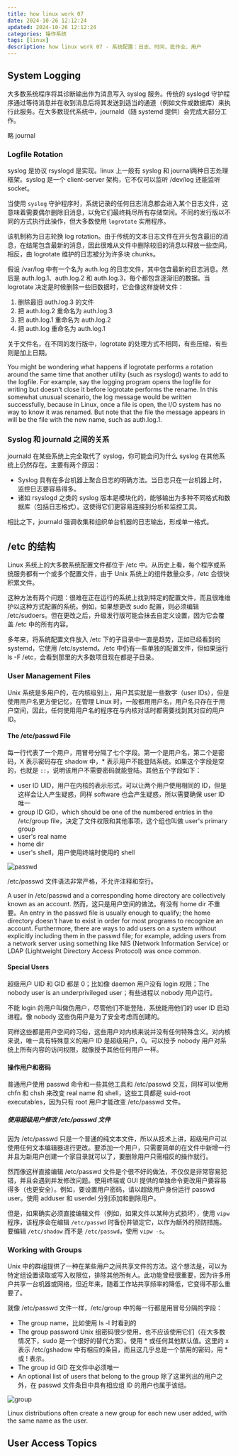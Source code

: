 ```yaml
---
title: how linux work 07
date: 2024-10-26 12:12:24
updated: 2024-10-26 12:12:24
categories: 操作系统
tags: [linux]
description: how linux work 07 - 系统配置：日志、时间、批作业、用户 
---
```


## System Logging
大多数系统程序将其诊断输出作为消息写入 syslog 服务。传统的 syslogd 守护程序通过等待消息并在收到消息后将其发送到适当的通道（例如文件或数据库）来执行此服务。在大多数现代系统中，journald（随 systemd 提供）会完成大部分工作。

略 journal

### Logfile Rotation
syslog 是协议 rsyslogd 是实现。linux 上一般有 syslog 和 journal两种日志处理框架。syslog 是一个 client-server 架构，它不仅可以监听 /dev/log 还能监听 socket。

当使用 `syslog` 守护程序时，系统记录的任何日志消息都会进入某个日志文件，这意味着需要偶尔删除旧消息，以免它们最终耗尽所有存储空间。不同的发行版以不同的方式执行此操作，但大多数使用 `logrotate` 实用程序。

该机制称为日志轮换 log rotation。由于传统的文本日志文件在开头包含最旧的消息，在结尾包含最新的消息，因此很难从文件中删除较旧的消息以释放一些空间。相反，由 logrotate 维护的日志被分为许多块 chunks。

假设 /var/log 中有一个名为 auth.log 的日志文件，其中包含最新的日志消息。然后是 auth.log.1、auth.log.2 和 auth.log.3，每个都包含逐渐旧的数据。当 logrotate 决定是时候删除一些旧数据时，它会像这样旋转文件：

1. 删除最旧 auth.log.3 的文件
2. 把 auth.log.2 重命名为 auth.log.3
3. 把 auth.log.1 重命名为 auth.log.2
4. 把 auth.log 重命名为 auth.log.1

关于文件名，在不同的发行版中，logrotate 的处理方式不相同，有些压缩，有些则是加上日期。

You might be wondering what happens if logrotate performs a rotation around the same time that another utility (such as rsyslogd) wants to add to the logfile. For example, say the logging program opens the logfile for writing but doesn’t close it before logrotate performs the rename. In this somewhat unusual scenario, the log message would be written successfully, because in Linux, once a file is open, the I/O system has no way to know it was renamed. But note that the file the message appears in will be the file with the new name, such as auth.log.1.

### Syslog 和 journald 之间的关系
journald 在某些系统上完全取代了 syslog，你可能会问为什么 syslog 在其他系统上仍然存在。主要有两个原因：
- Syslog 具有在多台机器上聚合日志的明确方法。当日志只在一台机器上时，监控日志要容易得多。
- 诸如 rsyslogd 之类的 syslog 版本是模块化的，能够输出为多种不同格式和数据库（包括日志格式）。这使得它们更容易连接到分析和监控工具。

相比之下，journald 强调收集和组织单台机器的日志输出，形成单一格式。

## /etc 的结构
Linux 系统上的大多数系统配置文件都位于 /etc 中。从历史上看，每个程序或系统服务都有一个或多个配置文件，由于 Unix 系统上的组件数量众多，/etc 会很快积累文件。

这种方法有两个问题：很难在正在运行的系统上找到特定的配置文件，而且很难维护以这种方式配置的系统。例如，如果想更改 sudo 配置，则必须编辑 /etc/sudoers。但在更改之后，升级发行版可能会抹去自定义设置，因为它会覆盖 /etc 中的所有内容。

多年来，将系统配置文件放入 /etc 下的子目录中一直是趋势，正如已经看到的 systemd，它使用 /etc/systemd。/etc 中仍有一些单独的配置文件，但如果运行 ls -F /etc，会看到那里的大多数项目现在都是子目录。

### User Management Files
Unix 系统是多用户的，在内核级别上，用户其实就是一些数字（user IDs），但是使用用户名更方便记忆，在管理 Linux 时，一般都用用户名，用户名只存在于用户空间，因此，任何使用用户名的程序在与内核对话时都需要找到其对应的用户 ID。

#### The /etc/passwd File
每一行代表了一个用户，用冒号分隔了七个字段。第一个是用户名，第二个是密码，X 表示密码存在 shadow 中，* 表示用户不能登陆系统。如果这个字段是空的，也就是 `::`，说明该用户不需要密码就能登陆。其他五个字段如下：
- user ID UID，用户在内核的表示形式，可以让两个用户使用相同的 ID，但是这样会让人产生疑惑，同样 software 也会产生疑惑，所以需要确保 user ID 唯一
- group ID GID，which should be one of the numbered entries in the /etc/group file，决定了文件权限和其他事项，这个组也叫做 user's primary group
- user's real name 
- home dir
- user's shell，用户使用终端时使用的 shell

![passwd](passwd.png)

/etc/passwd 文件语法非常严格，不允许注释和空行。

A user in /etc/passwd and a corresponding home directory are collectively known as an account. 然而，这只是用户空间的做法。有没有 home dir 不重要。An entry in the passwd file is usually enough to qualify; the home directory doesn’t have to exist in order for most programs to recognize an account. Furthermore, there are ways to add users on a system without explicitly including them in the passwd file; for example, adding users from a network server using something like NIS (Network Information Service) or LDAP (Lightweight Directory Access Protocol) was once common.

#### Special Users
超级用户 UID 和 GID 都是 0；比如像 daemon 用户没有 login 权限；The nobody user is an underprivileged user；有些进程以 nobody 用户运行。

不能 login 的用户叫做伪用户，尽管他们不能登陆，系统能用他们的 user ID 启动进程。像 nobody 这些伪用户是为了安全考虑而创建的。

同样这些都是用户空间的习俗，这些用户对内核来说并没有任何特殊含义。对内核来说，唯一具有特殊意义的用户 ID 是超级用户，0。可以授予 nobody 用户对系统上所有内容的访问权限，就像授予其他任何用户一样。

#### 操作用户和密码
普通用户使用 passwd 命令和一些其他工具和 /etc/passwd 交互，同样可以使用 chfn 和 chsh 来改变 real name 和 shell，这些工具都是 suid-root executables，因为只有 root 用户才能改变 /etc/passwd 文件。

##### 使用超级用户修改 /etc/passwd 文件
因为 /etc/passwd 只是一个普通的纯文本文件，所以从技术上讲，超级用户可以使用任何文本编辑器进行更改。要添加一个用户，只需要简单的在文件中新增一行并且为新用户创建一个家目录就可以了，要删除用户只需相反的操作就行。

然而像这样直接编辑 /etc/passwd 文件是个很不好的做法，不仅仅是非常容易犯错，并且会遇到并发修改问题。使用终端或 GUI 提供的单独命令更改用户要容易得多（也更安全）。例如，要设置用户密码，请以超级用户身份运行 passwd user。使用 adduser 和 userdel 分别添加和删除用户。

但是，如果确实必须直接编辑文件（例如，如果文件以某种方式损坏），使用 `vipw` 程序，该程序会在编辑 `/etc/passwd` 时备份并锁定它，以作为额外的预防措施。要编辑 `/etc/shadow` 而不是 `/etc/passwd`，使用 `vipw -s`。

### Working with Groups
Unix 中的群组提供了一种在某些用户之间共享文件的方法。这个想法是，可以为特定组设置读取或写入权限位，排除其他所有人。此功能曾经很重要，因为许多用户共享一台机器或网络，但近年来，随着工作站共享频率的降低，它变得不那么重要了。

就像 /etc/passwd 文件一样，/etc/group 中的每一行都是用冒号分隔的字段：
- The group name，比如使用 ls -l 时看到的
- The group password Unix 组密码很少使用，也不应该使用它们（在大多数情况下，sudo 是一个很好的替代方案）。使用 * 或任何其他默认值。这里的 x 表示 /etc/gshadow 中有相应的条目，而且这几乎总是一个禁用的密码，用 * 或 ! 表示。
- The group id GID 在文件中必须唯一
- An optional list of users that belong to the group 除了这里列出的用户之外，在 passwd 文件条目中具有相应组 ID 的用户也属于该组。

![group](group.png)

Linux distributions often create a new group for each new user added, with the same name as the user.

## User Access Topics

